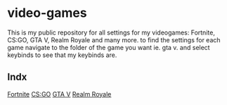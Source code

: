 # video-games
This is my public repository for all settings for my videogames: Fortnite, CS:GO, GTA V, Realm Royale and many more.
to find the settings for each game navigate to the folder of the game you want ie. gta v. and select keybinds to see that my keybinds are.

## __Indx__
[Fortnite](https://www.epicgames.com/fortnite "www.epicgames.com/fortnite")
[CS:GO](https://www.counter-strike.net/ "www.counter-strike.net")
[GTA V](https://www.rockstargames.com/V/ "www.rockstargames.com/V/")
[Realm Royale](https://www.google.com "Google's Homepage")
